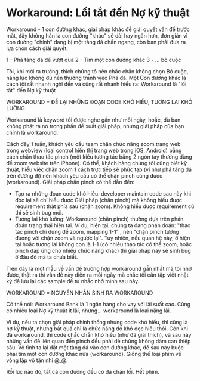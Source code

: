 # Workaround: Lối tắt đến Nợ kỹ thuật

Workaround - 1 con đường khác, giải pháp khác để giải quyết vấn đề trước mắt, đây không hẳn là con đường "khác" sẽ dài hay ngắn hơn, đơn giản vì con đường "chính" đang bị một tảng đá chắn ngang, còn bạn phải đưa ra lựa chọn cách giải quyết.

1 - Phá tảng đá để vượt qua
2 - Tìm một con đường khác
3 - ... bỏ cuộc

Tôi, khi mới ra trường, thích chứng tỏ nên chắc chắn không chọn Bỏ cuộc, năng lực không đủ nên thường tránh việc Phá đá. Một Con đường khác là cách tôi rất nhanh nghĩ đến và cũng rất nhanh hiểu ra: Workaround là "lối tắt" đến Nợ kỹ thuật

WORKAROUND = ĐỂ LẠI NHỮNG ĐOẠN CODE KHÓ HIỂU, TƯƠNG LAI KHÓ LƯỜNG

Workaround là keyword tôi được nghe gần như mỗi ngày, hoặc, dù bạn không phát ra nó trong phần đề xuất giải pháp, nhưng giải pháp của bạn chính là workaround. 

Cách đây 1 tuần, khách yêu cầu team chặn chức năng zoom trang web trong webview (loại control hiển thị trang web trong iOS, Android) bằng cách chặn thao tác pinch (một kiểu tương tác bằng 2 ngón tay thường dùng để zoom website trên iPhone). Có thể, khách hàng chúng tôi cũng biết kỹ thuật, hiểu việc chặn zoom 1 cách trực tiếp sẽ phức tạp (ví như phá tảng đá trên đường đi) nên khách yêu cầu có thể chặn pinch cũng được (workaround). Giải pháp chặn pinch có thể dẫn đến:

- Tạo ra những đoạn code khó hiểu: developer maintain code sau này khi đọc lại sẽ chỉ hiểu được Giải pháp (chặn pinch) mà không hiểu được requirement thật phía sau (chặn zoom). Không hiểu được requirement cũ thì sẽ sinh bug mới.
- Tương lai khó lường: Workaround (chặn pinch) thường dựa trên phán đoán trạng thái hiện tại. Ví dụ, hiện tại, chúng ta đang phán đoán: "thao tác pinch chỉ dùng để zoom, mapping 1-1" , nên "chặn pinch tương đương với chặn zoom và ngược lại". Tuy nhiên, nếu quan hệ này, ở hiện tại hoặc tương lai không con là 1-1 (có nhiều thao tác có thể zoom, hoặc pinch đáp ứng cho nhiều chức năng khác) thì giải pháp này sẽ sinh bug ở đâu đó mà ta chưa biết.

Trên đây là một mẫu về vấn đề trường hợp workaround gần nhất mà tôi nhớ được, thật ra thì vấn đề này diễn ra mỗi ngày mà chắc tôi cần tập viết nhật ký để lưu lại các sample để tự nhắc nhở mình sau này.

WORKAROUND = NGUYÊN NHÂN SINH RA WORKAROUND

Có thể nói: Workaround Bank là 1 ngân hàng cho vay với lãi suất cao. Cũng có nhiều loại Nợ kỹ thuật ít lãi, nhưng... workaround là loại nặng lãi.

Ví dụ, nếu ta chọn giải pháp chính thống nhưng code khó hiểu, thì cũng là nợ kỹ thuật, nhưng bất quá chỉ là chức năng đó khó đọc hiểu thôi. Còn khi đã workaround, thì code chắc chắn khó hiểu (như đã giải thích), và sau này những vấn đề liên quan đến pinch đều phải dè chừng không dám can thiệp sâu. Vô tình ta lại đặt một tảng đá vào con đường khác, để sau này buộc phải tìm một con đường khác nữa (workaround). Giống thể loại phim về vòng lặp vô tận nhỉ @_@.

Rồi lúc nào đó, tất cả con đường đều có đá chặn lối. Hết phim.

